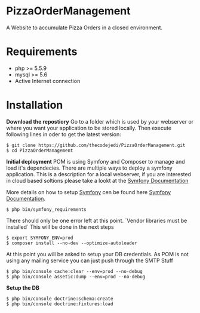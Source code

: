 PizzaOrderManagement
====================

A Website to accumulate Pizza Orders in a closed environment.

# Requirements
- php >= 5.5.9
- mysql >= 5.6
- Active Internet connection

# Installation

**Download the repostiory**
Go to a folder which is used by your webserver or where you want your application to be stored locally.
Then execute following lines in oder to get the latest version:

```
$ git clone https://github.com/thecodejedi/PizzaOrderManagement.git
$ cd PizzaOrderManagement
```

**Initial deployment**
POM is using Symfony and Composer to manage and load it's dependecies.
There are multiple ways to deploy a symfony application. This is a description for a local webserver, if you are interested in cloud based soltions please take a lookt at the [Symfony Documentation](http://symfony.com/doc/current/cookbook/deployment/index.html)

More details on how to setup [Symfony](http://symfony.com) cen be found here [Symfony Documentation](http://symfony.com/doc/current/cookbook/deployment/tools.html).

```
$ php bin/symfony_requirements
```
There should only be one error left at this point. 
´Vendor libraries must be installed´
This will be done in the next steps


```
$ export SYMFONY_ENV=prod
$ composer install --no-dev --optimize-autoloader
```
At this point you will be asked to setup your DB credentials.
As POM is not using any mailing service you can just push through the SMTP Stuff

```
$ php bin/console cache:clear --env=prod --no-debug
$ php bin/console assetic:dump --env=prod --no-debug
```

**Setup the DB**
```
$ php bin/console doctrine:schema:create
$ php bin/console doctrine:fixtures:load
```

